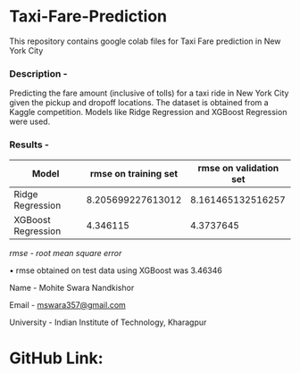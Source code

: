 # Taxi-Fare-Prediction

This repository contains google colab files for Taxi Fare prediction in New York City

### Description -

Predicting the fare amount (inclusive of tolls) for a taxi ride in New York City given the pickup and dropoff locations. The dataset is obtained from a Kaggle competition.
Models like Ridge Regression and XGBoost Regression were used.

### Results -

| Model              | rmse on training set | rmse on validation set |
| ------------------ | -------------------- | ---------------------- |
| Ridge Regression   | 8.205699227613012    | 8.161465132516257      |
| XGBoost Regression | 4.346115             | 4.3737645              |

_rmse - root mean square error_

• rmse obtained on test data using XGBoost was 3.46346

Name - Mohite Swara Nandkishor

Email - mswara357@gmail.com  

University - Indian Institute of Technology, Kharagpur

# GitHub Link: 
